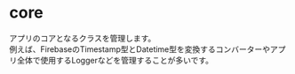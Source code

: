 # core

アプリのコアとなるクラスを管理します。<br>
例えば、FirebaseのTimestamp型とDatetime型を変換するコンバーターやアプリ全体で使用するLoggerなどを管理することが多いです。